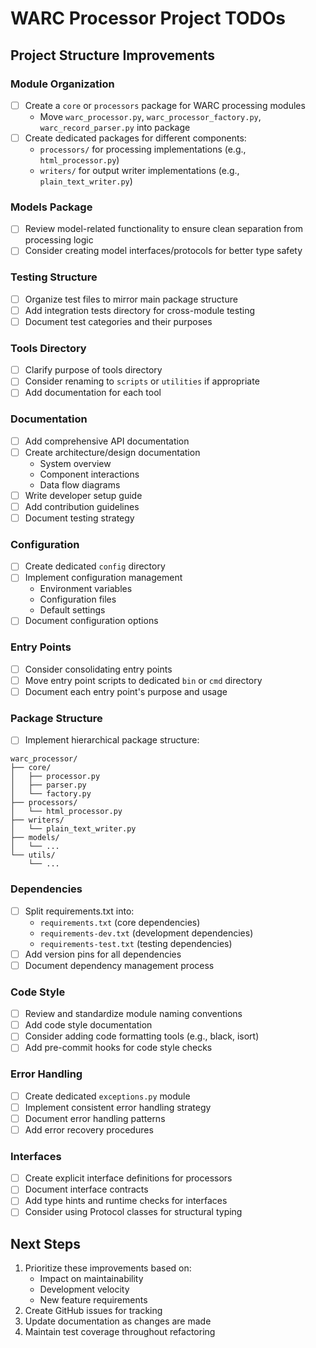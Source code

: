 # WARC Processor Project TODOs

## Project Structure Improvements

### Module Organization
- [ ] Create a `core` or `processors` package for WARC processing modules
  - Move `warc_processor.py`, `warc_processor_factory.py`, `warc_record_parser.py` into package
- [ ] Create dedicated packages for different components:
  - `processors/` for processing implementations (e.g., `html_processor.py`)
  - `writers/` for output writer implementations (e.g., `plain_text_writer.py`)

### Models Package
- [ ] Review model-related functionality to ensure clean separation from processing logic
- [ ] Consider creating model interfaces/protocols for better type safety

### Testing Structure
- [ ] Organize test files to mirror main package structure
- [ ] Add integration tests directory for cross-module testing
- [ ] Document test categories and their purposes

### Tools Directory
- [ ] Clarify purpose of tools directory
- [ ] Consider renaming to `scripts` or `utilities` if appropriate
- [ ] Add documentation for each tool

### Documentation
- [ ] Add comprehensive API documentation
- [ ] Create architecture/design documentation
  - System overview
  - Component interactions
  - Data flow diagrams
- [ ] Write developer setup guide
- [ ] Add contribution guidelines
- [ ] Document testing strategy

### Configuration
- [ ] Create dedicated `config` directory
- [ ] Implement configuration management
  - Environment variables
  - Configuration files
  - Default settings
- [ ] Document configuration options

### Entry Points
- [ ] Consider consolidating entry points
- [ ] Move entry point scripts to dedicated `bin` or `cmd` directory
- [ ] Document each entry point's purpose and usage

### Package Structure
- [ ] Implement hierarchical package structure:
```
warc_processor/
├── core/
│   ├── processor.py
│   ├── parser.py
│   └── factory.py
├── processors/
│   └── html_processor.py
├── writers/
│   └── plain_text_writer.py
├── models/
│   └── ...
└── utils/
    └── ...
```

### Dependencies
- [ ] Split requirements.txt into:
  - `requirements.txt` (core dependencies)
  - `requirements-dev.txt` (development dependencies)
  - `requirements-test.txt` (testing dependencies)
- [ ] Add version pins for all dependencies
- [ ] Document dependency management process

### Code Style
- [ ] Review and standardize module naming conventions
- [ ] Add code style documentation
- [ ] Consider adding code formatting tools (e.g., black, isort)
- [ ] Add pre-commit hooks for code style checks

### Error Handling
- [ ] Create dedicated `exceptions.py` module
- [ ] Implement consistent error handling strategy
- [ ] Document error handling patterns
- [ ] Add error recovery procedures

### Interfaces
- [ ] Create explicit interface definitions for processors
- [ ] Document interface contracts
- [ ] Add type hints and runtime checks for interfaces
- [ ] Consider using Protocol classes for structural typing

## Next Steps
1. Prioritize these improvements based on:
   - Impact on maintainability
   - Development velocity
   - New feature requirements
2. Create GitHub issues for tracking
3. Update documentation as changes are made
4. Maintain test coverage throughout refactoring
